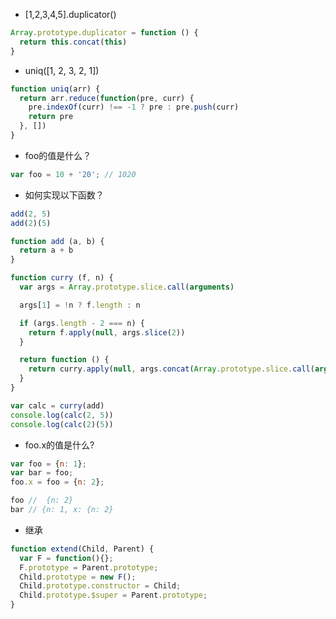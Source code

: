 * [1,2,3,4,5].duplicator()
```javascript
Array.prototype.duplicator = function () {
  return this.concat(this)
}
```

* uniq([1, 2, 3, 2, 1])
```javascript
function uniq(arr) {
  return arr.reduce(function(pre, curr) {
    pre.indexOf(curr) !== -1 ? pre : pre.push(curr)
    return pre
  }, [])
}
```

* foo的值是什么？
```javascript
var foo = 10 + '20'; // 1020
```

* 如何实现以下函数？

```javascript
add(2, 5)
add(2)(5)

function add (a, b) {
  return a + b
}

function curry (f, n) {
  var args = Array.prototype.slice.call(arguments)

  args[1] = !n ? f.length : n

  if (args.length - 2 === n) {
    return f.apply(null, args.slice(2))
  }

  return function () {
    return curry.apply(null, args.concat(Array.prototype.slice.call(arguments)))
  }
}

var calc = curry(add)
console.log(calc(2, 5))
console.log(calc(2)(5))
```

* foo.x的值是什么?

```javascript
var foo = {n: 1};
var bar = foo;
foo.x = foo = {n: 2};

foo //  {n: 2}
bar // {n: 1, x: {n: 2}
```

* 继承
```javascript
function extend(Child, Parent) {
  var F = function(){};
  F.prototype = Parent.prototype;
  Child.prototype = new F();
  Child.prototype.constructor = Child;
  Child.prototype.$super = Parent.prototype;
}
```

